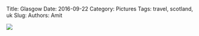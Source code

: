 Title: Glasgow
Date: 2016-09-22
Category: Pictures
Tags: travel, scotland, uk
Slug: 
Authors: Amit

<div class="imagepost">
<img src="/images/glasgow.jpg" class="imageitem large" />
</div>

